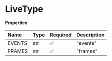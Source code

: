 # LiveType

**Properties**

| Name   | Type | Required | Description |
| :----- | :--- | :------- | :---------- |
| EVENTS | str  | ✅       | "events"    |
| FRAMES | str  | ✅       | "frames"    |
